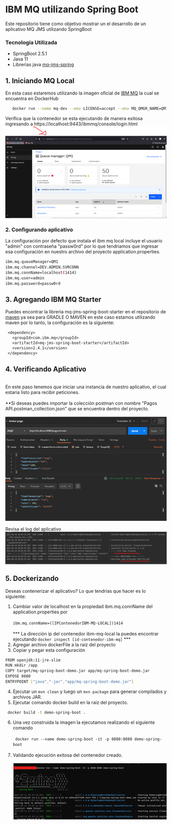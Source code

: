 # IBM MQ utilizando Spring Boot

Este repositorio tiene como objetivo mostrar un el desarrollo de un aplicativo MQ JMS utilizando SpringBoot 

### Tecnología Utilizada
- SpringBoot 2.5.1 
- Java 11 
- Librerias java  [mq-jms-spring](https://mvnrepository.com/artifact/com.ibm.mq/mq-jms-spring-boot-starter/2.4.1)

## 1. Iniciando MQ Local
   En esta caso estaremos utilizando la imagen oficial de [IBM MQ](https://hub.docker.com/r/ibmcom/mq) la cual se encuentra en DockerHub
 ```bash 
    docker run --name mq-dev --env LICENSE=accept --env MQ_QMGR_NAME=QM1 --publish 1414:1414 --publish 9443:9443 --detach ibmcom/mq
  ```
  Verifica que la contenedor se esta ejecutando de manera exitosa ingresando a https://localhost:9443/ibmmq/console/login.html
  <br>
  <img src="images/Localhost-ibm-mq-local.png" >
### 2. Configurando aplicativo
   La configuración por defecto que instala el ibm mq local incluye el usuario "admin" con contraseña "passw0rd" por lo que tendriamos que ingresar esa configuración en nuestro archivo del proyecto application.properties.
   
 ```bash
ibm.mq.queueManager=QM1
ibm.mq.channel=DEV.ADMIN.SVRCONN
ibm.mq.connName=localhost(1414)
ibm.mq.user=admin
ibm.mq.password=passw0rd
```
## 3. Agregando IBM MQ Starter
Puedes encontrar la libreria mq-jms-spring-boot-starter en el repositorio de [maven](https://mvnrepository.com/artifact/com.ibm.mq/mq-jms-spring-boot-starter) ya sea para GRADLE O MAVEN en este caso estamos utilizando maven por lo tanto, la configuración es la siguiente: 
 ```
  <dependency>
    <groupId>com.ibm.mq</groupId>
    <artifactId>mq-jms-spring-boot-starter</artifactId>
    <version>2.4.1</version>
  </dependency>
```
## 4. Verificando Aplicativo
   <br>
   En este paso tenemos que iniciar una instancia de nuestro aplicativo, el cual estaria listo para recibir peticiones.
   <br>
   <br>
   **Si deseas puedes importar la colección postman con nombre "Pagos API.postman_collection.json" que se encuentra dentro del proyecto.
   <br>
   <br>
   <img src="images/Probando-API.png" >
   
   Revisa el log del aplicativo
   <img src="images/Validando_Pago.png" >
   
## 5. Dockerizando
   Deseas contenerizar el aplicativo? Lo que tendrias que hacer es lo siguiente: <br>
   1. Cambiar valor de localhost en la propiedad ibm.mq.connName del application.properties por <br><br> ```ibm.mq.connName=([IPContenedorIBM-MQ-LOCAL])1414```
     <br>
     <br>
     *** La dirección ip del contenedor ibm-mq-local la puedes encontrar ejecutando ```docker inspect [id-contenedor-ibm-mq]``` ***
  3. Agregar archivo dockerFile a la raiz del proyecto
  4. Copiar y pegar esta configuración
```bash
FROM openjdk:11-jre-slim
RUN mkdir /app
COPY target/mq-spring-boot-demo.jar app/mq-spring-boot-demo.jar
EXPOSE 8080
ENTRYPOINT ["java","-jar","app/mq-spring-boot-demo.jar"]
```
4. Ejecutar un ```mvn clean``` y luego un ```mvn package``` para generar compilados y archivos JAR.
5. Ejecutar comando docker build en la raiz del proyecto.
   
  ```bash
   docker build -t demo-spring-boot .
  ```
6. Una vez construida la imagen la ejecutamos realizando el siguiente comando <br><br>``` docker run --name demo-spring-boot -it -p 8080:8080 demo-spring-boot```
   <br>
   <br>
8. Validando ejecución exitosa del contenedor creado.
   <br>
   <br>
   <img src="images/docker-run.png">

